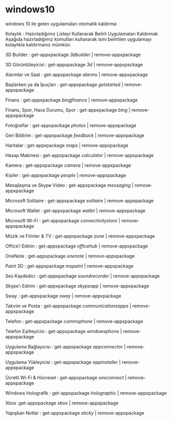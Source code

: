 # windows10
windows 10 ile gelen uygulamaları otomatik kaldırma


Kolaylık : Hazırladığımız Listeyi Kullanarak Belirli Uygulamaları Kaldırmak
Aşağıda hazırladığımız komutları kullanarak ismi belirtilen uygulamayı kolaylıkla kaldırmanız mümkün.

3D Builder                 : get-appxpackage *3dbuilder* | remove-appxpackage

3D Görüntüleyicisi      : get-appxpackage *3d* | remove-appxpackage

Alarmlar ve Saat        :   get-appxpackage *alarms* | remove-appxpackage

Başlarken ya da İpuçları : get-appxpackage *getstarted* | remove-appxpackage

Finans                       : get-appxpackage *bingfinance* | remove-appxpackage

Finans, Spor, Hava Durumu, Spor : get-appxpackage *bing* | remove-appxpackage

Fotoğraflar               : get-appxpackage *photos* | remove-appxpackage

Geri Bildirim              : get-appxpackage *feedback* | remove-appxpackage

Haritalar                    : get-appxpackage *maps* | remove-appxpackage

Hesap Makinesi          : get-appxpackage *calculator* | remove-appxpackage

Kamera                     : get-appxpackage *camera* | remove-appxpackage

Kişiler                       : get-appxpackage *people* | remove-appxpackage

Mesajlaşma ve Skype Video : get-appxpackage *messaging* | remove-appxpackage

Microsoft Solitaire      : get-appxpackage *solitaire* | remove-appxpackage

Microsoft Wallet         : get-appxpackage *wallet* | remove-appxpackage

Microsoft Wi-Fi        : get-appxpackage *connectivitystore* | remove-appxpackage

Müzik ve Filmler & TV : get-appxpackage *zune* | remove-appxpackage

Office’i Edinin            : get-appxpackage *officehub* | remove-appxpackage

OneNote                   : get-appxpackage *onenote* | remove-appxpackage

Paint 3D                   : get-appxpackage *mspaint* | remove-appxpackage

Ses Kaydedici           : get-appxpackage *soundrecorder* | remove-appxpackage

Skype’ı Edinin           : get-appxpackage *skypeapp* | remove-appxpackage

Sway                       : get-appxpackage *sway* | remove-appxpackage

Takvim ve Posta     : get-appxpackage *communicationsapps* | remove-appxpackage

Telefon                     : get-appxpackage *commsphone* | remove-appxpackage

Telefon Eşitleyicisi     : get-appxpackage *windowsphone* | remove-appxpackage

Uygulama Bağlayıcısı  : get-appxpackage *appconnector* | remove-appxpackage

Uygulama Yükleyicisi  : get-appxpackage *appinstaller* | remove-appxpackage

Ücretli Wi-Fi & Hücresel : get-appxpackage *oneconnect* | remove-appxpackage

Windows Holografik  : get-appxpackage *holographic* | remove-appxpackage

Xbox                       :get-appxpackage *xbox* | remove-appxpackage

Yapışkan Notlar        : get-appxpackage *sticky* | remove-appxpackage
